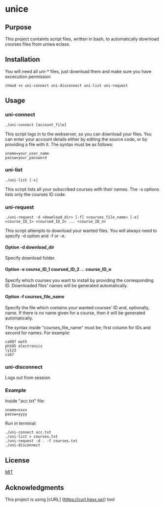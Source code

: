 # unice

## Purpose
This project containts script files, written in bash, to automatically download courses files from uniwa eclass.

## Installation
You will need all uni-* files, just download them and make sure you have excecution permission

    chmod +x uni-connect uni-disconnect uni-list uni-request

## Usage

### uni-connect

    ./uni-connect [account_file]

This script logs in to the webserver, so you can download your files.
You can enter your account details either by editing the source code, or by providing a file with it. The syntax must be as follows:

    uname=your_user_name
    passw=your_password
 
### uni-list

    ./uni-list [-s]

This scirpt lists all your subscribed courses with their names. The -s options lists only the courses ID code.

### uni-request

    ./uni-request -d <download_dir> [-f] <courses_file_name> [-e] <course_ID_1> <coursed_ID_2> ... <course_ID_n>

This script attempts to download your wanted files. You will always need to specify -d option and -f or -e.

#### Option -d download_dir

Specify download folder.

#### Option -e course_ID_1 coursed_ID_2 ... course_ID_n

Specify which courses you want to install by providing the corresponding ID. Downloaded files' names will be generated automatically.

#### Option -f courses_file_name

Specify the file which contains your wanted courses' ID and, optionally, name.
If there is no name given for a course, then it will be generated automatically.

The syntax inside "courses_file_name" must be; first column for IDs and second for names. For example:

    ca987 math
    ph345 electronics
    ly123
    cs67

### uni-disconnect

Logs out from session.

### Example

Inside "acc.txt" file:

    uname=xxxx
    passw=yyyy
 
 Run in terminal:
    
    ./uni-connect acc.txt
    ./uni-list > courses.txt
    ./uni-request -d . -f courses.txt
    ./uni-disconnect

## License
[MIT](https://choosealicense.com/licenses/mit/)

## Acknowledgments
This project is using [cURL] (https://curl.haxx.se/) tool
